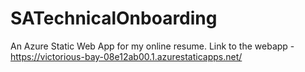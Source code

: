 # SATechnicalOnboarding

An Azure Static Web App for my online resume. Link to the webapp - https://victorious-bay-08e12ab00.1.azurestaticapps.net/
